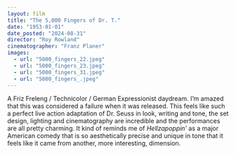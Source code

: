 ```yaml
---
layout: film
title: "The 5,000 Fingers of Dr. T."
date: "1953-01-01"
date_posted: "2024-08-31"
director: "Roy Rowland"
cinematographer: "Franz Planer"
images:
  - url: "5000_fingers_22.jpeg"
  - url: "5000_fingers_23.jpeg"
  - url: "5000_fingers_31.jpeg"
  - url: "5000_fingers_.jpeg"
---
```


A Friz Freleng / Technicolor / German Expressionist daydream. I’m amazed that this was considered a failure when it was released. This feels like such a perfect live action adaptation of Dr. Seuss in look, writing and tone, the set design, lighting and cinematography are incredible and the performances are all pretty charming. It kind of reminds me of *Hellzapoppin’* as a major American comedy that is so aesthetically precise and unique in tone that it feels like it came from another, more interesting, dimension.
